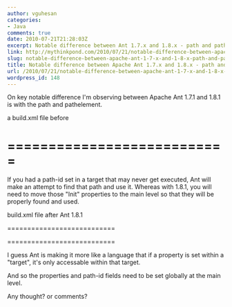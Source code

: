 ```yaml
---
author: vguhesan
categories:
- Java
comments: true
date: 2010-07-21T21:28:03Z
excerpt: Notable difference between Ant 1.7.x and 1.8.x - path and pathelement
link: http://mythinkpond.com/2010/07/21/notable-difference-between-apache-ant-1-7-x-and-1-8-x-path-and-pathelement/
slug: notable-difference-between-apache-ant-1-7-x-and-1-8-x-path-and-pathelement
title: Notable difference between Apache Ant 1.7.x and 1.8.x - path and pathelement
url: /2010/07/21/notable-difference-between-apache-ant-1-7-x-and-1-8-x-path-and-pathelement/
wordpress_id: 148
---
```


On key notable difference I'm observing between Apache Ant 1.7.1 and 1.8.1 is with the path and pathelement.

a build.xml file before

===========================
<target name="init">
     <property name="web.dir" value="web" />
     <path id="servlet.class.path">
        <pathelement location="${TOMCAT_HOME}/lib/servlet.jar" />       
    </path>
</target>
===========================

If you had a path-id set in a target that may never get executed, Ant will make an attempt to find that path and use it. Whereas with 1.8.1, you will need to move those "Init" properties to the main level so that they will be properly found and used.

build.xml file after Ant 1.8.1

===========================
<property name="web.dir" value="web" />
<path id="servlet.class.path">
    <pathelement location="${TOMCAT_HOME}/lib/servlet.jar" />       
</path>

<target name="init">
</target>
===========================

I guess Ant is making it more like a language that if a property is set within a "target", it's only accessable within that target.

And so the properties and path-id fields need to be set globally at the main level.

Any thought? or comments?
